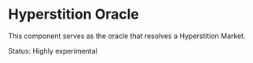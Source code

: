 # Hyperstition Oracle

This component serves as the oracle that resolves a Hyperstition Market.

Status: Highly experimental
